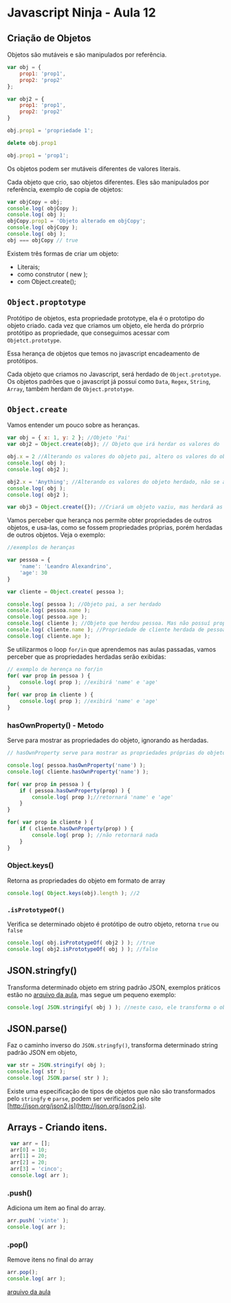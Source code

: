 # Javascript Ninja - Aula 12

## Criação de Objetos

Objetos são mutáveis e são manipulados por referência.

```js
var obj = {
    prop1: 'prop1',
    prop2: 'prop2'
};

var obj2 = {
    prop1: 'prop1',
    prop2: 'prop2'
}

obj.prop1 = 'propriedade 1';

delete obj.prop1

obj.prop1 = 'prop1';
``` 

Os objetos podem ser mutáveis diferentes de valores literais.

Cada objeto que crio, sao objetos diferentes. Eles são manipulados por referência, exemplo de copia de objetos:

```js
var objCopy = obj;
console.log( objCopy );
console.log( obj );
objCopy.prop1 = 'Objeto alterado em objCopy';
console.log( objCopy );
console.log( obj );
obj === objCopy // true
```

Existem três formas de criar um objeto:

- Literais;
- como construtor ( new );
- com Object.create();

## ```Object.proptotype```

Protótipo de objetos, esta propriedade prototype, ela é o prototipo do objeto criado. cada vez que criamos um objeto, ele herda do prórprio protótipo as propriedade, que conseguimos acessar com ```Objetct.prototype```.

Essa herança de objetos que temos no javascript encadeamento de protótipos.

Cada objeto que criamos no Javascript, será herdado de ```Object.prototype```. Os objetos padrões que o javascript já possuí como ```Data```, ```Regex```, ```String```, ```Array```, também herdam de ```Object.prototype```.

## ```Object.create```

Vamos entender um pouco sobre as heranças.

```js
var obj = { x: 1, y: 2 }; //Objeto 'Pai'
var obj2 = Object.create(obj); // Objeto que irá herdar os valores do 'Pai'

obj.x = 2 //Alterando os valores do objeto pai, altero os valores do obj2
console.log( obj );
console.log( obj2 );

obj2.x = 'Anything'; //Alterando os valores do objeto herdado, não se altera os valores do objeto 'Pai'.
console.log( obj );
console.log( obj2 );

var obj3 = Object.create({}); //Criará um objeto vaziu, mas herdará as propriedades de Object.prototype
```

Vamos perceber que herança nos permite obter propriedades de outros objetos, e usa-las, como se fossem propriedades próprias, porém herdadas de outros objetos. Veja o exemplo:

```js
//exemplos de heranças

var pessoa = {
    'name': 'Leandro Alexandrino',
    'age': 30
}

var cliente = Object.create( pessoa );

console.log( pessoa ); //Objeto pai, a ser herdado
console.log( pessoa.name );
console.log( pessoa.age );
console.log( cliente ); //Objeto que herdou pessoa. Mas não possuí propriedades próprias.
console.log( cliente.name ); //Propriedade de cliente herdada de pessoa
console.log( cliente.age );
```

Se utilizarmos o loop ```for/in``` que aprendemos nas aulas passadas, vamos perceber que as propriedades herdadas serão exibidas:

```js
// exemplo de herença no for/in
for( var prop in pessoa ) {
    console.log( prop ); //exibirá 'name' e 'age'
}
for( var prop in cliente ) {
    console.log( prop ); //exibirá 'name' e 'age'
}
```
### hasOwnProperty() - Metodo

Serve para mostrar as propriedades do objeto, ignorando as herdadas.

```js
// hasOwnProperty serve para mostrar as propriedades próprias do objeto, ignorando as herdadas

console.log( pessoa.hasOwnProperty('name') );
console.log( cliente.hasOwnProperty('name') );

for( var prop in pessoa ) {
    if ( pessoa.hasOwnProperty(prop) ) {
        console.log( prop );//retornará 'name' e 'age'
    }
}

for( var prop in cliente ) {
    if ( cliente.hasOwnProperty(prop) ) {
        console.log( prop ); //não retornará nada
    }
}
```
### Object.keys()

Retorna as propriedades do objeto em formato de array

```js
console.log( Object.keys(obj).length ); //2
```

### `.isPrototypeOf()`

Verifica se determinado objeto é protótipo de outro objeto, retorna ```true``` ou ```false```

```js
console.log( obj.isPrototypeOf( obj2 ) ); //true
console.log( obj2.isPrototypeOf( obj ) ); //false
```

## JSON.stringfy()

Transforma determinado objeto em string padrão JSON, exemplos práticos estão no [arquivo da aula](aula-12.js), mas segue um pequeno exemplo:

```js
console.log( JSON.stringify( obj ) ); //neste caso, ele transforma o objeto em padrão JSON.
```

## JSON.parse()

Faz o caminho inverso do ```JSON.stringfy()```, transforma determinado string padrão JSON em objeto,

```js
var str = JSON.stringify( obj );
console.log( str );
console.log( JSON.parse( str ) );
```

Existe uma especificação de tipos de objetos que não são transformados pelo ```stringfy``` e ```parse```, podem ser verificados pelo site [http://json.org/json2.js](http://json.org/json2.js).

## Arrays - Criando itens.

```js  
 var arr = [];
 arr[0] = 10;
 arr[1] = 20;
 arr[2] = 20;
 arr[3] = 'cinco';
 console.log( arr );
```
 
### .push()

Adiciona um ítem ao final do array.

```js 
arr.push( 'vinte' );
console.log( arr );
```

### .pop()

Remove itens no final do array
 
```js
arr.pop();
console.log( arr );
```

[arquivo da aula](aula-12.js)